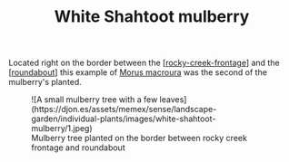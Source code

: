 ﻿---
latitude: -27.538371666666666
longitude: 152.0554055
photos:
  1:
    date: 2025-03-14 17:28:38
    description: Mulberry - White Shahtoot
    filename: 6427D205-E5E9-44BC-B3F2-54BA95E455FC.heic
    latitude: -27.538371666666666
    longitude: 152.0554055
    memexFilename: images/white-shahtoot-mulberry/1.jpeg
    title: None
tags:
- individual-plants
title: White Shahtoot mulberry
type: single-plant
---
Located right on the border between the [[rocky-creek-frontage]] and the [[roundabout]] this example of [Morus macroura](https://en.wikipedia.org/wiki/Morus_macroura) was the second of the mulberry's planted.

<figure markdown>
![A small mulberry tree with a few leaves](https://djon.es/assets/memex/sense/landscape-garden/individual-plants/images/white-shahtoot-mulberry/1.jpeg)
<figcaption>Mulberry tree planted on the border between rocky creek frontage and roundabout</figcaption>
</figure>


[//begin]: # "Autogenerated link references for markdown compatibility"
[rocky-creek-frontage]: ../rocky-creek-frontage "Rocky Creek Frontage"
[roundabout]: ../roundabout "Roundabout"
[//end]: # "Autogenerated link references"